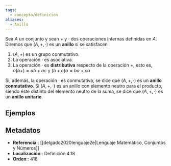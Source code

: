```yaml
---
tags:
  - concepto/definicion
aliases:
  - Anillo
---
```

Sea $A$ un conjunto y sean $+$ y $·$ dos operaciones internas definidas en $A$. Diremos que $(A,+,·)$ es un **anillo** si se satisfacen

1. $(A, +)$ es un grupo conmutativo.
2. La operación $·$ es asociativa.
3. La operación $·$ es **distributiva** respecto de la operación $+$, esto es,
    $a(b+)=ab+ac$ y $(b+c)a=ba+ca$
    
Si, además, la operación $·$ es conmutativa, se dice que $(A,+,·)$ es un **anillo conmutativo**.
Si $(A,+,·)$ es un anillo con elemento neutro para el producto, siendo éste distinto del elemento neutro de la suma, se dice que $(A,+,·)$ es un **anillo unitario**.

## Ejemplos

## Metadatos
- **Referencia**:: [[delgado2020lenguaje2e|Lenguaje Matemático, Conjuntos y Números]]
- **Localización**:: Definición 4.18
- **Orden**:: 418
